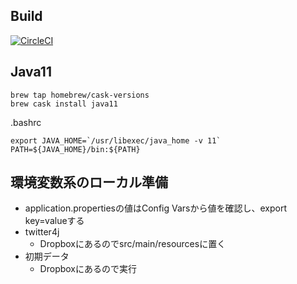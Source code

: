 ## Build

[![CircleCI](https://circleci.com/gh/bvlion/BvlionBatch2.svg?style=svg)](https://circleci.com/gh/bvlion/BvlionBatch2)

## Java11

```
brew tap homebrew/cask-versions
brew cask install java11
```

.bashrc
```
export JAVA_HOME=`/usr/libexec/java_home -v 11`
PATH=${JAVA_HOME}/bin:${PATH}
```

## 環境変数系のローカル準備

* application.propertiesの値はConfig Varsから値を確認し、export key=valueする
* twitter4j
    * Dropboxにあるのでsrc/main/resourcesに置く
* 初期データ
    * Dropboxにあるので実行
